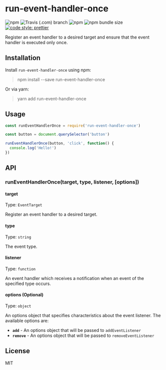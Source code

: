 # run-event-handler-once

![npm](https://img.shields.io/npm/v/run-event-handler-once.svg?style=flat-square) ![Travis (.com) branch](https://img.shields.io/travis/com/neosiae/run-event-handler-once/master.svg?style=flat-square) ![npm](https://img.shields.io/npm/dw/run-event-handler-once.svg?style=flat-square) ![npm bundle size](https://img.shields.io/bundlephobia/min/run-event-handler-once.svg?style=flat-square) [![code style: prettier](https://img.shields.io/badge/code_style-prettier-ff69b4.svg?style=flat-square)](https://github.com/prettier/prettier)

Register an event handler to a desired target and ensure that the event handler is executed only once.

## Installation

Install `run-event-handler-once` using npm:

> npm install --save run-event-handler-once

Or via yarn:

> yarn add run-event-handler-once

## Usage

```javascript
const runEventHandlerOnce = require('run-event-handler-once')

const button = document.querySelector('button')

runEventHandlerOnce(button, 'click', function() {
  console.log('Hello!')
})
```

## API

### runEventHandlerOnce(target, type, listener, [options])

#### target

Type: `EventTarget`

Register an event handler to a desired target.

#### type

Type: `string`

The event type.

#### listener

Type: `function`

An event handler which receives a notification when an event of the specified type occurs.

#### options (Optional)

Type: `object`

An options object that specifies characteristics about the event listener. The available options are:

- **`add`** - An options object that will be passed to `addEventListener`
- **`remove`** - An options object that will be passed to `removeEventListener`

## License

MIT
